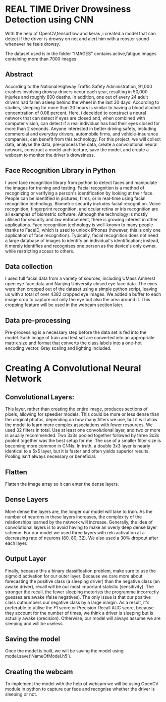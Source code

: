 # REAL TIME Driver Drowsiness Detection using CNN
 With the help of OpenCV,tensorflow and keras ,i created a model that can detect if the driver is drowsy on not and alert him with a rooster sound whenever he feels drowsy.

The dataset used is in the folder "IMAGES" contains active,fatigue images containing more than 7000 images
 
## Abstract 
According to the National Highway Traffic Safety Administration, 91,000 crashes involving drowsy drivers occur each year, resulting in 50,000 injuries and roughly 800 deaths. In addition, one out of every 24 adult drivers had fallen asleep behind the wheel in the last 30 days. According to studies, sleeping for more than 20 hours is similar to having a blood alcohol concentration of 0.08 percent. 
Here, i deceided to construct a neural network that can detect if eyes are closed and, when combined with computer vision, can detect if a real individual has had their eyes closed for more than 2 seconds. Anyone interested in better driving safety, including commercial and everyday drivers, automobile firms, and vehicle-insurance companies, can benefit from this technology.
For this project, we will collect data, analyse the data, pre-process the data, create a convolutional neural network, construct a model architecture, save the model, and create a webcam to monitor the driver's drowsiness.

## Face Recognition Library in Python
I used face recognition library from python to detect faces and manipulate the images for training and testing. Facial recognition is a method of recognizing or verifying a person's identification by looking at their face. People can be identified in pictures, films, or in real-time using facial recognition technology. Biometric security includes facial recognition. Voice recognition, fingerprint recognition, and ocular retina or iris recognition are all examples of biometric software. Although the technology is mostly utilised for security and law enforcement, there is growing interest in other applications.
Face recognition technology is well-known to many people thanks to FaceID, which is used to unlock iPhones (however, this is only one application of face recognition). Typically, facial recognition does not need a large database of images to identify an individual's identification; instead, it merely identifies and recognises one person as the device's only owner, while restricting access to others.


## Data collection
I used full facial data from a variety of sources, including UMass Amherst open eye face data and Nanjing University closed eye face data. The eyes were then cropped out of the dataset using a simple python script, leaving us with a total of over 4382 cropped eye images. We added a buffer to each image crop to capture not only the eye but also the area around it. This cropping feature will be used in the webcam section later.

## Data pre-processing 
Pre-processing is a necessary step before the data set is fed into the model. Each image of train and test set are converted into an appropriate matrix size and format that converts the class labels into a one-hot encoding vector. Gray scaling and lighting included.


# Creating A Convolutional Neural Network

## Convolutional Layers:
This layer, rather than creating the entire image, produces sections of pixels, allowing for speedier models. This could be more or less dense than the original photos, depending on how many filters we use, but it will allow the model to learn more complex associations with fewer resources. We used 32 filters in total. Use at least one convolutional layer, and two or more is usually recommended. Two 3x3s pooled together followed by three 3x3s pooled together was the best setup for me. The use of a smaller filter size is becoming more common in CNNs. In truth, a double 3x3 layer is nearly identical to a 5x5 layer, but it is faster and often yields superior results. Pooling isn't always necessary or beneficial.

## Flatten
Flatten the image array so it can enter the dense layers.

## Dense Layers
More dense the layers are, the longer our model will take to train. As the number of neurons in these layers increases, the complexity of the relationships learned by the network will increase. Generally, the idea of convolutional layers is to avoid having to make an overly deep dense layer scheme. For our model we used three layers with relu activation at a decreasing rate of neurons (80, 80, 32). We also used a 30% dropout after each layer.

## Output Layer
Finally, because this a binary classification problem, make sure to use the sigmoid activation for our outer layer. Because we care more about forecasting the positive class (a sleeping driver) than the negative class (an awake driver), recall will be our most important statistic (sensitivity). The stronger the recall, the fewer sleeping motorists the programme incorrectly guesses are awake (false negatives). 
The only issue is that our positive class outnumbers our negative class by a large margin. As a result, it's preferable to utilise the F1 score or Precision-Recall AUC score, because they account for the number of times, we think a driver is sleeping but is actually awake (precision). Otherwise, our model will always assume we are sleeping and will be useless.

## Saving the model
Once the model is built, we will be saving the model using model.save(‘NameOfModel.h5’).

## Creating the webcam 
To implement the model with the help of webcam we will be using OpenCV module in python to capture our face and recognise whether the driver is sleeping or not.

